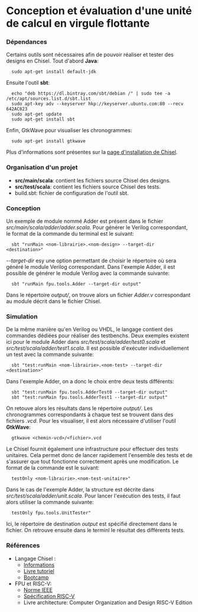 # Conception et évaluation d'une unité de calcul en virgule flottante

### Dépendances
Certains outils sont nécessaires afin de pouvoir réaliser et tester des designs en Chisel.
Tout d'abord **Java**:

```
  sudo apt-get install default-jdk
```

Ensuite l'outil **sbt**:

```
  echo "deb https://dl.bintray.com/sbt/debian /" | sudo tee -a /etc/apt/sources.list.d/sbt.list
  sudo apt-key adv --keyserver hkp://keyserver.ubuntu.com:80 --recv 642AC823
  sudo apt-get update
  sudo apt-get install sbt
```

Enfin, GtkWave pour visualiser les chronogrammes:

```
  sudo apt-get install gtkwave
```

Plus d'informations sont présentes sur la [page d'installation de Chisel](https://github.com/freechipsproject/chisel3/blob/master/SETUP.md).

### Organisation d'un projet

- **src/main/scala**: contient les fichiers source Chisel des designs.
- **src/test/scala**: contient les fichiers source Chisel des tests.
- build.sbt: fichier de configuration de l'outil sbt.

### Conception
Un exemple de module nommé Adder est présent dans le fichier *src/main/scala/adder/adder.scala*.
Pour générer le Verilog correspondant, le format de la commande du terminal est le suivant:

```
  sbt "runMain <nom-librairie>.<nom-design> --target-dir <destination>"
```

*--target-dir* esy une option permettant de choisir le répertoire où sera généré le module Verilog correspondant.
Dans l'exemple Adder, il est possible de générer le module Verilog avec la commande suivante:

```
  sbt "runMain fpu.tools.Adder --target-dir output"
```

Dans le répertoire *output/*, on trouve alors un fichier *Adder.v* correspondant au module décrit dans le fichier Chisel.

### Simulation
De la même manière qu'en Verilog ou VHDL, le langage contient des commandes dédiées pour réaliser des testbenchs.
Deux exemples existent ici pour le module Adder dans *src/test/scala/adder/test0.scala* et *src/test/scala/adder/test1.scala*.
Il est possible d'exécuter individuellement un test avec la commande suivante:

```
  sbt "test:runMain <nom-librairie>.<nom-test> --target-dir <destination>"
```

Dans l'exemple Adder, on a donc le choix entre deux tests différents:

```
  sbt "test:runMain fpu.tools.AdderTest0 --target-dir output"
  sbt "test:runMain fpu.tools.AdderTest1 --target-dir output"
```

On retouve alors les résultats dans le répertoire *output/*.
Les chronogrammes correspondants à chaque test se trouvent dans des fichiers *.vcd*.
Pour les visualiser, il est alors nécessaire d'utiliser l'outil **GtkWave**:

```
  gtkwave <chemin-vcd>/<fichier>.vcd
```

Le Chisel fournit également une infrastructure pour effectuer des tests unitaires.
Cela permet donc de lancer rapidement l'ensemble des tests et de s'assurer que tout fonctionne correctement après une modification.
Le format de la commande est le suivant:

```
  testOnly <nom-librairie>.<nom-test-unitaire>"
```

Dans le cas de l'exemple Adder, la structure est décrite dans *src/test/scala/adder/unit.scala*.
Pour lancer l'exécution des tests, il faut alors utiliser la commande suivante:

```
  testOnly fpu.tools.UnitTester"
```

Ici, le répertoire de destination *output* est spécifié directement dans le fichier.
On retrouve ensuite dans le terminl le résultat des différents tests.

### Références

- Langage Chisel :
  - [Informations](https://github.com/freechipsproject/chisel3)
  - [Livre tutoriel](https://github.com/schoeberl/chisel-book)
  - [Bootcamp](https://mybinder.org/v2/gh/freechipsproject/chisel-bootcamp/master)
- FPU et RISC-V:
  - [Norme IEEE](https://fr.wikipedia.org/wiki/IEEE_754)
  - [Spécification RISC-V](docs/riscv-spec.pdf)
  - Livre architecture: Computer Organization and Design RISC-V Edition
